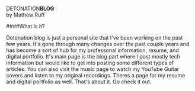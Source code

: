 DETONATION<b>BLOG</b><br />
by Mathew Ruff


####What is it?

Detonation blog is just a personal site that I've been working on the past few years. It's gone through many changes over the past couple years and has become a sort of hub for my professonal information, resume, and digital portfolio. It's main page is the blog part where I post mostly tech information but would like to get into posting some different types of articles. You can also visit the music page to watch my YouTube Guitar covers and listen to my original recordings. Theres a page for my resume and digital portfolio as well. That's about it. Go check it out. 

